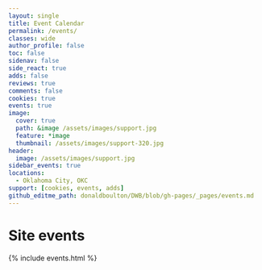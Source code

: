 ```yaml
---
layout: single
title: Event Calendar
permalink: /events/
classes: wide
author_profile: false
toc: false
sidenav: false
side_react: true
adds: false
reviews: true
comments: false
cookies: true
events: true
image:
  cover: true
  path: &image /assets/images/support.jpg
  feature: *image
  thumbnail: /assets/images/support-320.jpg
header:
  image: /assets/images/support.jpg
sidebar_events: true
locations: 
  - Oklahoma City, OKC
support: [cookies, events, adds]
github_editme_path: donaldboulton/DWB/blob/gh-pages/_pages/events.md
---
```


# Site events

{% include events.html %}
